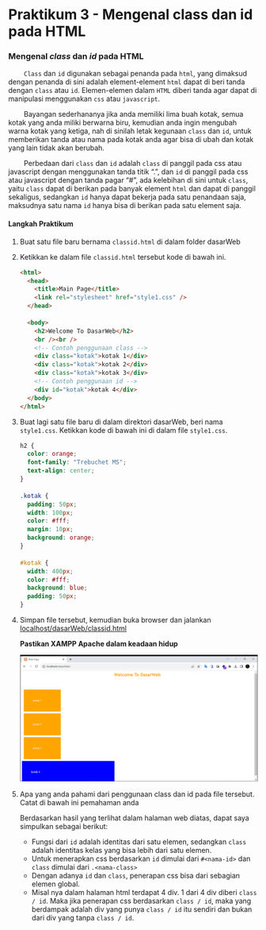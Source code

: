 # Praktikum 3 - Mengenal class dan id pada HTML

### Mengenal _class_ dan _id_ pada HTML

&nbsp;&nbsp;&nbsp;&nbsp;&nbsp;&nbsp;&nbsp;&nbsp;`Class` dan `id` digunakan sebagai penanda pada `html`, yang dimaksud dengan penanda di sini adalah element-element `html` dapat di beri tanda dengan `class` atau `id`. Elemen-elemen dalam `HTML` diberi tanda agar dapat di manipulasi menggunakan `css` atau `javascript`.

&nbsp;&nbsp;&nbsp;&nbsp;&nbsp;&nbsp;&nbsp;&nbsp;Bayangan sederhananya jika anda memiliki lima buah kotak, semua kotak yang anda miliki berwarna biru, kemudian anda ingin mengubah warna kotak yang ketiga, nah di sinilah letak kegunaan `class` dan `id`, untuk memberikan tanda atau nama pada kotak anda agar bisa di ubah dan kotak yang lain tidak akan berubah.

&nbsp;&nbsp;&nbsp;&nbsp;&nbsp;&nbsp;&nbsp;&nbsp;Perbedaan dari `class` dan `id` adalah `class` di panggil pada css atau javascript dengan menggunakan tanda titik “.”, dan `id` di panggil pada css atau javascript dengan tanda pagar “#”, ada kelebihan di sini untuk `class`, yaitu `class` dapat di berikan pada banyak element `html` dan dapat di panggil sekaligus, sedangkan `id` hanya dapat bekerja pada satu penandaan saja, maksudnya satu nama `id` hanya bisa di berikan pada satu element saja.

#### Langkah Praktikum

1.  Buat satu file baru bernama `classid.html` di dalam folder dasarWeb
2.  Ketikkan ke dalam file `classid.html` tersebut kode di bawah ini.

    ```html
    <html>
      <head>
        <title>Main Page</title>
        <link rel="stylesheet" href="style1.css" />
      </head>

      <body>
        <h2>Welcome To DasarWeb</h2>
        <br /><br />
        <!-- Contoh penggunaan class -->
        <div class="kotak">kotak 1</div>
        <div class="kotak">kotak 2</div>
        <div class="kotak">kotak 3</div>
        <!-- Contoh penggunaan id -->
        <div id="kotak">kotak 4</div>
      </body>
    </html>
    ```

3.  Buat lagi satu file baru di dalam direktori dasarWeb, beri nama `style1.css`. Ketikkan kode di bawah ini di dalam file `style1.css`.

    ```css
    h2 {
      color: orange;
      font-family: "Trebuchet MS";
      text-align: center;
    }

    .kotak {
      padding: 50px;
      width: 100px;
      color: #fff;
      margin: 10px;
      background: orange;
    }

    #kotak {
      width: 400px;
      color: #fff;
      background: blue;
      padding: 50px;
    }
    ```

4.  Simpan file tersebut, kemudian buka browser dan jalankan [localhost/dasarWeb/classid.html](http://localhost/dasarWeb/classid.html)

    **Pastikan XAMPP Apache dalam keadaan hidup**

    ![classid.html](/css/img/praktikum3/classid.png)

5.  Apa yang anda pahami dari penggunaan class dan id pada file tersebut. Catat di bawah ini pemahaman anda

    Berdasarkan hasil yang terlihat dalam halaman web diatas, dapat saya simpulkan sebagai berikut:

    - Fungsi dari `id` adalah identitas dari satu elemen, sedangkan `class` adalah identitas kelas yang bisa lebih dari satu elemen.
    - Untuk menerapkan css berdasarkan `id` dimulai dari `#<nama-id>` dan `class` dimulai dari `.<nama-class>`
    - Dengan adanya `id` dan `class`, penerapan css bisa dari sebagian elemen global.
    - Misal nya dalam halaman html terdapat 4 div. 1 dari 4 div diberi `class / id`. Maka jika penerapan css berdasarkan `class / id`, maka yang berdampak adalah div yang punya `class / id` itu sendiri dan bukan dari div yang tanpa `class / id`.
